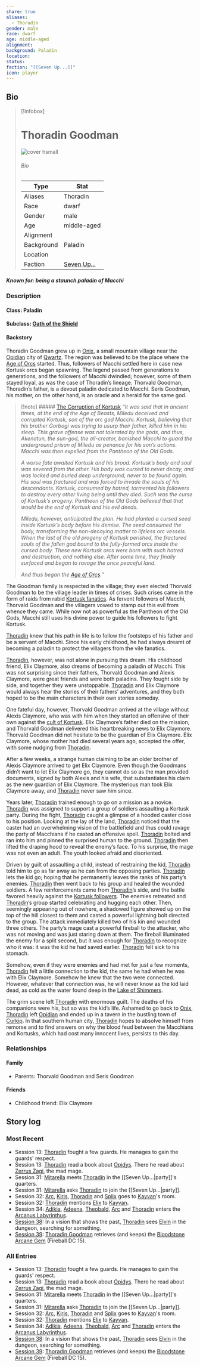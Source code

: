 ```yaml
---
share: true
aliases:
  - Thoradin
gender: male
race: dwarf
age: middle-aged
alignment: 
background: Paladin
location: 
status: 
faction: "[[Seven Up...]]"
icon: player
---
```

## Bio
> [!infobox]
> # Thoradin Goodman
> ![cover hsmall](../zzz_attachments/Thoradin.png)
> ###### Bio
> | Type | Stat |
> | ---- | ---- |
> | Aliases | Thoradin|
> | Race| dwarf |
> | Gender| male|
> | Age | middle-aged|
> | Alignment|| 
> | Background| Paladin|
> | Location|  |
> | Faction| [Seven Up...](../Factions/Seven%20Up....md)| 
##### Known for: being a staunch paladin of Macchi
### Description
#### Class: Paladin
#### Subclass: [Oath of the Shield](https://www.dandwiki.com/wiki/Oath_of_the_Shield_(5e_Subclass))
#### Backstory
Thoradin Goodman grew up in [Onix](../Locations/Settlements/Onix.md), a small mountain village near the [Opidian](../Locations/Kingdoms/Opidys.md) city of [Qwartz](../Locations/Settlements/Qwartz.md). The region was believed to be the place where the [Age of Orcs](../Events/Age%20of%20Orcs.md) started. Thus, followers of Macchi settled here in case new Kortusk orcs began spawning. The legend passed from generations to generations, and the followers of Macchi dwindled; however, some of them stayed loyal, as was the case of Thoradin’s lineage. Thorvald Goodman, Thoradin’s father, is a devout paladin dedicated to Macchi. Seris Goodman, his mother, on the other hand, is an oracle and a herald for the same god.

> [!note] ##### [The Corruption of Kortusk](../Lore/The%20Corruption%20of%20Kortusk.md)
>_“It was said that in ancient times, at the end of the Age of Beasts, Miledu deceived and corrupted Kortusk, son of the orc god Macchi. Kortusk, believing that his brother Gorbogi was trying to usurp their father, killed him in his sleep. This grave offense was not tolerated by the gods, and thus, Akenatun, the sun-god, the all-creator, banished Macchi to guard the underground prison of Miledu as penance for his son’s actions. Macchi was then expelled from the Pantheon of the Old Gods._
>
>_A worse fate awaited Kortusk and his brood. Kortusk’s body and soul was severed from the other. His body was cursed to never decay, and was locked and buried deep underground, never to be found again. His soul was fractured and was forced to invade the souls of his descendants. Kortusk, consumed by hatred, tormented his followers to destroy every other living being until they died. Such was the curse of Kortusk’s progeny. Pantheon of the Old Gods believed that that would be the end of Kortusk and his evil deeds._
>
>_Miledu, however, anticipated the plan. He had planted a cursed seed inside Kortusk’s body before his demise. The seed consumed the body, transforming the non-decaying matter to lifeless orc vessels. When the last of the old progeny of Kortusk perished, the fractured souls of the fallen god bound to the fully-formed orcs inside the cursed body. These new Kortusk orcs were born with such hatred and destruction, and nothing else. After some time, they finally surfaced and began to ravage the once peaceful land._
>
>_And thus began the [Age of Orcs](../Events/Age%20of%20Orcs.md).”_

The Goodman family is respected in the village; they even elected Thorvald Goodman to be the village leader in times of crises. Such crises came in the form of raids from rabid [Kortusk fanatics](../Factions/Kortusk%20Orcs.md). As fervent followers of Macchi, Thorvald Goodman and the villagers vowed to stamp out this evil from whence they came. While now not as powerful as the Pantheon of the Old Gods, Macchi still uses his divine power to guide his followers to fight Kortusk.

[Thoradin](Thoradin%20Goodman.md) knew that his path in life is to follow the footsteps of his father and be a servant of Macchi. Since his early childhood, he had always dreamt of becoming a paladin to protect the villagers from the vile fanatics.

[Thoradin](Thoradin%20Goodman.md), however, was not alone in pursuing this dream. His childhood friend, Elix Claymore, also dreams of becoming a paladin of Macchi. This was not surprising since their fathers, Thorvald Goodman and Alexis Claymore, were great friends and were both paladins. They fought side by side, and together they were unstoppable. [Thoradin](Thoradin%20Goodman.md) and Elix Claymore would always hear the stories of their fathers’ adventures, and they both hoped to be the main characters in their own stories someday.

One fateful day, however, Thorvald Goodman arrived at the village without Alexis Claymore, who was with him when they started an offensive of their own against the [cult of Kortusk](../Factions/Kortusk%20Orcs.md). Elix Claymore’s father died on the mission, and Thorvald Goodman delivered this heartbreaking news to Elix Claymore. Thorvald Goodman did not hesitate to be the guardian of Elix Claymore. Elix Claymore, whose mother had died several years ago, accepted the offer, with some nudging from [Thoradin](Thoradin%20Goodman.md). 

After a few weeks, a strange human claiming to be an older brother of Alexis Claymore arrived to get Elix Claymore. Even though the Goodmans didn’t want to let Elix Claymore go, they cannot do so as the man provided documents, signed by both Alexis and his wife, that substantiates his claim as the new guardian of Elix Claymore. The mysterious man took Elix Claymore away, and [Thoradin](Thoradin%20Goodman.md) never saw him since.

Years later, [Thoradin](Thoradin%20Goodman.md) trained enough to go on a mission as a novice. [Thoradin](Thoradin%20Goodman.md) was assigned to support a group of soldiers assaulting a Kortusk party. During the fight, [Thoradin](Thoradin%20Goodman.md) caught a glimpse of a hooded caster close to his position. Looking at the lay of the land, [Thoradin](Thoradin%20Goodman.md) noticed that the caster had an overwhelming vision of the battlefield and thus could ravage the party of Macchians if he casted an offensive spell. [Thoradin](Thoradin%20Goodman.md) bolted and ran into him and pinned the surprised human to the ground. [Thoradin](Thoradin%20Goodman.md) then lifted the draping hood to reveal the enemy’s face. To his surprise, the mage was not even an adult. The youth looked afraid and disoriented.

Driven by guilt of assaulting a child, instead of restraining the kid, [Thoradin](Thoradin%20Goodman.md) told him to go as far away as he can from the opposing parties. [Thoradin](Thoradin%20Goodman.md) lets the kid go; hoping that he permanently leaves the ranks of his party’s enemies. [Thoradin](Thoradin%20Goodman.md) then went back to his group and healed the wounded soldiers. A few reinforcements came from [Thoradin](Thoradin%20Goodman.md)’s side, and the battle favored heavily against the [Kortusk followers](../Factions/Kortusk%20Orcs.md). The enemies retreated and [Thoradin](Thoradin%20Goodman.md)’s group started celebrating and hugging each other. Then, seemingly appearing out of nowhere, a shadowed figure showed up on the top of the hill closest to them and casted a powerful lightning bolt directed to the group. The attack immediately killed two of his kin and wounded three others. The party’s mage cast a powerful fireball to the attacker, who was not moving and was just staring down at them. The fireball illuminated the enemy for a split second, but it was enough for [Thoradin](Thoradin%20Goodman.md) to recognize who it was: it was the kid he had saved earlier. [Thoradin](Thoradin%20Goodman.md) felt sick to his stomach. 

Somehow, even if they were enemies and had met for just a few moments, [Thoradin](Thoradin%20Goodman.md) felt a little connection to the kid, the same he had when he was with Elix Claymore. Somehow he knew that the two were connected. However, whatever that connection was, he will never know as the kid laid dead, as cold as the water found deep in the [Lake of Shimmers](../Locations/Areas/Lake%20of%20Shimmers.md).

The grim scene left [Thoradin](Thoradin%20Goodman.md) with enormous guilt. The deaths of his companions were his, but so was the kid’s life. Ashamed to go back to [Onix](../Locations/Settlements/Onix.md), [Thoradin](Thoradin%20Goodman.md) left [Opidian](../Locations/Kingdoms/Opidys.md) and ended up in a tavern in the bustling town of [Curkip](../Locations/Settlements/Curkip.md). In that southern human city, [Thoradin](Thoradin%20Goodman.md) hopes to absolve himself from remorse and to find answers on why the blood feud between the Macchians and Kortusks, which had cost many innocent lives, persists to this day.

### Relationships
#### Family
- Parents: Thorvald Goodman and Seris Goodman
#### Friends
- Childhood friend: Elix Claymore
## Story log
### Most Recent
- Session 13: [Thoradin](Thoradin%20Goodman.md) fought a few guards. He manages to gain the guards' respect.
- Session 13: [Thoradin](Thoradin%20Goodman.md) read a book about [Opidys](Opidys.md). There he read about [Zerrus Zagi](Zerrus%20Zagi.md), the mad mage.
- Session 31: [Mitarella](Mitarella%20Randall.md) meets [Thoradin](Thoradin%20Goodman.md) in the [[Seven Up...|party]]'s quarters.
- Session 31: [Mitarella](Mitarella%20Randall.md) asks [Thoradin](Thoradin%20Goodman.md) to join the [[Seven Up...|party]].
- Session 32: [Arc](Arc.md), [Kiris](Kiris%20Acquermann.md), [Thoradin](Thoradin%20Goodman.md) and [Splix](Spraugh%20'Splix'%20Calix.md) goes to [Kayvan](Kayvan%20Acquermann.md)'s room.
- Session 32: [Thoradin](Thoradin%20Goodman.md) mentions [Elix](Elix%20Claymore.md) to [Kayvan](Kayvan%20Acquermann.md).
- Session 34: [Adikia](Adikia%20Unalome.md), [Adeena](Adeena%20Oberon.md), [Theobald](Theobald%20Clayhollow.md), [Arc](Arc.md) and [Thoradin](Thoradin%20Goodman.md) enters the [Arcanus Labyrinthus](Arcanus%20Labyrinthus.md).
- [Session 38](../Session%20Log/Session%2038.md): In a vision that shows the past, [Thoradin](Thoradin%20Goodman.md) sees [Elvin](Elvin%20Claymore.md) in the dungeon, searching for something.
- [Session 39](../Session%20Log/Session%2039.md): [Thoradin Goodman](Thoradin%20Goodman.md) retrieves (and keeps) the [Bloodstone Arcane Gem](Bloodstone%20Arcane%20Gem.md) (Fireball DC 15).

### All Entries
- Session 13: [Thoradin](Thoradin%20Goodman.md) fought a few guards. He manages to gain the guards' respect.
- Session 13: [Thoradin](Thoradin%20Goodman.md) read a book about [Opidys](Opidys.md). There he read about [Zerrus Zagi](Zerrus%20Zagi.md), the mad mage.
- Session 31: [Mitarella](Mitarella%20Randall.md) meets [Thoradin](Thoradin%20Goodman.md) in the [[Seven Up...|party]]'s quarters.
- Session 31: [Mitarella](Mitarella%20Randall.md) asks [Thoradin](Thoradin%20Goodman.md) to join the [[Seven Up...|party]].
- Session 32: [Arc](Arc.md), [Kiris](Kiris%20Acquermann.md), [Thoradin](Thoradin%20Goodman.md) and [Splix](Spraugh%20'Splix'%20Calix.md) goes to [Kayvan](Kayvan%20Acquermann.md)'s room.
- Session 32: [Thoradin](Thoradin%20Goodman.md) mentions [Elix](Elix%20Claymore.md) to [Kayvan](Kayvan%20Acquermann.md).
- Session 34: [Adikia](Adikia%20Unalome.md), [Adeena](Adeena%20Oberon.md), [Theobald](Theobald%20Clayhollow.md), [Arc](Arc.md) and [Thoradin](Thoradin%20Goodman.md) enters the [Arcanus Labyrinthus](Arcanus%20Labyrinthus.md).
- [Session 38](../Session%20Log/Session%2038.md): In a vision that shows the past, [Thoradin](Thoradin%20Goodman.md) sees [Elvin](Elvin%20Claymore.md) in the dungeon, searching for something.
- [Session 39](../Session%20Log/Session%2039.md): [Thoradin Goodman](Thoradin%20Goodman.md) retrieves (and keeps) the [Bloodstone Arcane Gem](Bloodstone%20Arcane%20Gem.md) (Fireball DC 15).
